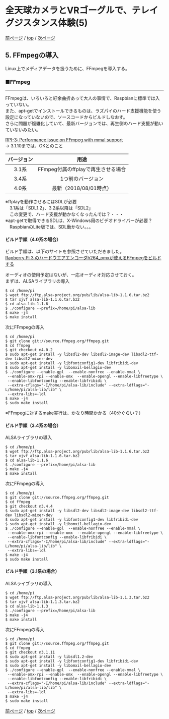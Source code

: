 # 全天球カメラとVRゴーグルで、テレイグジスタンス体験(5)

[前ページ](./receiver.md) / [top](./top.md) / [次ページ](./h264.md)  

## 5. FFmpegの導入

Linux上でメディアデータを扱うために、FFmpegを導入する。

### ■FFmpeg
---
FFmpegは、いろいろと紆余曲折あって大人の事情で、Raspbianに標準では入っていない。  
また、apt-getでインストールできるものは、ラズパイのハード支援機能を使う設定になっていないので、ソースコードからビルドしなおす。  
さらに問題が複雑化していて、最新バージョンでは、再生側のハード支援が動いていないみたい。

[RPI-3: Performance issue on FFmpeg with mmal support](https://raspberrypi.stackexchange.com/questions/66923/rpi-3-performance-issue-on-ffmpeg-with-mmal-support)  
→ 3.1.10までは、OKとのこと

|バージョン|用途|
|:---:|:---:|
|3.1系|FFmpeg付属のffplayで再生させる場合|
|3.4系|1つ前のバージョン|
|4.0系|最新（2018/08/01時点）|

※ffplayを動作させるにはSDLが必要  
　3.1系は「SDL1.2」、3.2系以降は「SDL2」  
　この変更で、ハード支援が動かなくなったんでは？・・・  
※apt-getで取得できるSDLは、X-Windows用のビデオドライバーが必要？  
　RaspbianのLite版では、SDL動かない。。。  

#### ビルド手順（4.0系の場合）  
ビルド手順は、以下のサイトを参照させていただきました。  
[Rapberry Pi 3 のハードウエアエンコーダh264_omxが使えるFFmpegをビルドする](
https://signal-flag-z.blogspot.com/2016/09/rapberry-pi-3-h264omxffmpeg.html)  

オーディオの使用予定はないが、一応オーディオ対応させておく。  
まずは、ALSAライブラリの導入  
```
$ cd /home/pi
$ wget ftp://ftp.alsa-project.org/pub/lib/alsa-lib-1.1.6.tar.bz2
$ tar xjvf alsa-lib-1.1.6.tar.bz2
$ cd alsa-lib-1.1.6
$ ./configure --prefix=/home/pi/alsa-lib
$ make -j4
$ make install
```

次にFFmpegの導入  
```
$ cd /home/pi
$ git clone git://source.ffmpeg.org/ffmpeg.git
$ cd ffmpeg
$ git checkout n4.0.2
$ sudo apt-get install -y libsdl2-dev libsdl2-image-dev libsdl2-ttf-dev libsdl2-mixer-dev
$ sudo apt-get install -y libfontconfig1-dev libfribidi-dev
$ sudo apt-get install -y libomxil-bellagio-dev
$ ./configure --enable-gpl  --enable-nonfree --enable-mmal \
 --enable-omx-rpi --enable-omx  --enable-opengl --enable-libfreetype \
 --enable-libfontconfig --enable-libfribidi \
 --extra-cflags="-I/home/pi/alsa-lib/include" --extra-ldflags="-L/home/pi/alsa-lib/lib" \
 --extra-libs=-ldl
$ make -j4
$ sudo make install
```
※FFmpegに対するmake実行は、かなり時間かかる（40分ぐらい？）  

#### ビルド手順（3.4系の場合）  
ALSAライブラリの導入  
```
$ cd /home/pi
$ wget ftp://ftp.alsa-project.org/pub/lib/alsa-lib-1.1.6.tar.bz2
$ tar xjvf alsa-lib-1.1.6.tar.bz2
$ cd alsa-lib-1.1.6
$ ./configure --prefix=/home/pi/alsa-lib
$ make -j4
$ make install
```

次にFFmpegの導入  
```
$ cd /home/pi
$ git clone git://source.ffmpeg.org/ffmpeg.git
$ cd ffmpeg
$ git checkout n3.4.4
$ sudo apt-get install -y libsdl2-dev libsdl2-image-dev libsdl2-ttf-dev libsdl2-mixer-dev
$ sudo apt-get install -y libfontconfig1-dev libfribidi-dev
$ sudo apt-get install -y libomxil-bellagio-dev
$ ./configure --enable-gpl  --enable-nonfree --enable-mmal \
 --enable-omx-rpi --enable-omx  --enable-opengl --enable-libfreetype \
 --enable-libfontconfig --enable-libfribidi \
 --extra-cflags="-I/home/pi/alsa-lib/include" --extra-ldflags="-L/home/pi/alsa-lib/lib" \
 --extra-libs=-ldl
$ make -j4
$ sudo make install
```

#### ビルド手順（3.1系の場合）  
ALSAライブラリの導入  
```
$ cd /home/pi
$ wget ftp://ftp.alsa-project.org/pub/lib/alsa-lib-1.1.3.tar.bz2
$ tar xjvf alsa-lib-1.1.3.tar.bz2
$ cd alsa-lib-1.1.3
$ ./configure --prefix=/home/pi/alsa-lib
$ make -j4
$ make install
```

次にFFmpegの導入  
```
$ cd /home/pi
$ git clone git://source.ffmpeg.org/ffmpeg.git
$ cd ffmpeg
$ git checkout n3.1.11
$ sudo apt-get install -y libsdl1.2-dev
$ sudo apt-get install -y libfontconfig1-dev libfribidi-dev
$ sudo apt-get install -y libomxil-bellagio-dev
$ ./configure --enable-gpl  --enable-nonfree --enable-mmal \
 --enable-omx-rpi --enable-omx  --enable-opengl --enable-libfreetype \
 --enable-libfontconfig --enable-libfribidi \
 --extra-cflags="-I/home/pi/alsa-lib/include" --extra-ldflags="-L/home/pi/alsa-lib/lib" \
 --extra-libs=-ldl
$ make -j4
$ sudo make install
```

[前ページ](./receiver.md) / [top](./top.md) / [次ページ](./h264.md)  
